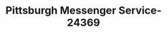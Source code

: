---
f_zip-code: 15216
f_state-code: PA
title: Pittsburgh Messenger Service-24369
f_phone: 412-561-6280
f_city-only: Pittsburgh
f_address: 2666 West Liberty Avenue Pittsburgh
f_location-unique-id: '24369'
slug: pittsburgh-messenger-service-24369
updated-on: '2024-05-30T13:46:58.046Z'
created-on: '2024-05-30T13:36:59.803Z'
published-on: '2024-05-30T13:54:32.469Z'
f_city-state: cms/city/pittsburgh-pa.md
f_company: cms/company/pittsburgh-messenger-service.md
f_state: cms/state/pennsylvania.md
layout: '[payday-loan].html'
tags: payday-loan
---